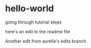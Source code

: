 # hello-world
going through tutorial steps

here's an edit to the readme file

Another edit from aurelie's edits branch
